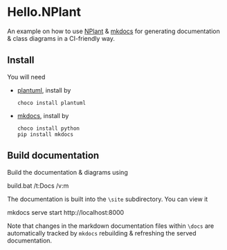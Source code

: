 # Hello.NPlant

An example on how to use [NPlant](https://github.com/nplant/nplant) & [mkdocs](http://www.mkdocs.org/) for generating documentation & class diagrams in a CI-friendly way.

## Install 

You will need

  - [plantuml](http://plantuml.sourceforge.net/), install by 
      
	    choco install plantuml

  - [mkdocs](http://www.mkdocs.org/), install by 
  
        choco install python
		pip install mkdocs

## Build documentation

Build the documentation & diagrams using

   build.bat /t:Docs /v:m

The documentation is built into the `\site` subdirectory. You can view it

   mkdocs serve
   start http://localhost:8000
   
Note that changes in the markdown documentation files within `\docs` are automatically tracked by `mkdocs` rebuilding & refreshing the served documentation.
